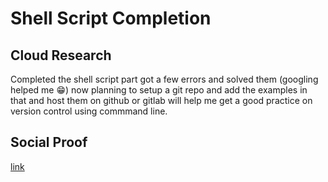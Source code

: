 <!-- This is a template you can use for quick progress days. It removes a lot of the steps we encourage you to share in the longer template 000-DAY-ARTICLE-LONG-TEMPLATE.MD-->

# Shell Script Completion

## Cloud Research

Completed the shell script part got a few errors and solved them (googling helped me 😁) now planning to setup a git repo and add the examples in that and host them on github or gitlab will help me get a good practice on version control using commmand line.

## Social Proof

[link](https://www.linkedin.com/feed/update/urn:li:share:7017177514661867520/)
